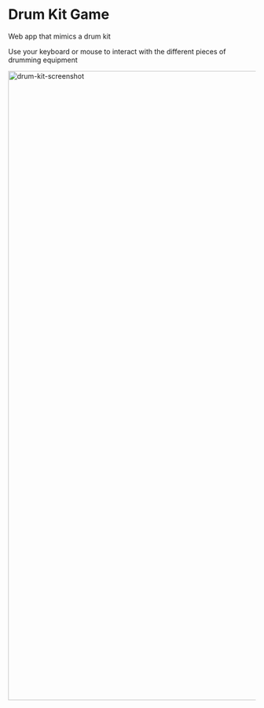 # Drum Kit Game
Web app that mimics a drum kit

Use your keyboard or mouse to interact with the different pieces of drumming equipment

<img width="1280" alt="drum-kit-screenshot" src="https://user-images.githubusercontent.com/57259205/222496042-568f03fe-6e4d-404f-9adb-92d82947c8e3.png">
